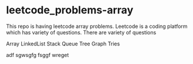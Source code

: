 # leetcode_problems-array
This repo is having leetcode array problems.
Leetcode is a coding platform which has variety of questions.
There are variety of questions

Array
LinkedList
Stack
Queue
Tree
Graph
Tries

adf
sgwsgfg
fsggf
wreget
